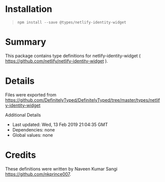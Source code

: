 # Installation
> `npm install --save @types/netlify-identity-widget`

# Summary
This package contains type definitions for netlify-identity-widget ( https://github.com/netlify/netlify-identity-widget ).

# Details
Files were exported from https://github.com/DefinitelyTyped/DefinitelyTyped/tree/master/types/netlify-identity-widget

Additional Details
 * Last updated: Wed, 13 Feb 2019 21:04:35 GMT
 * Dependencies: none
 * Global values: none

# Credits
These definitions were written by Naveen Kumar Sangi <https://github.com/nkprince007>.
